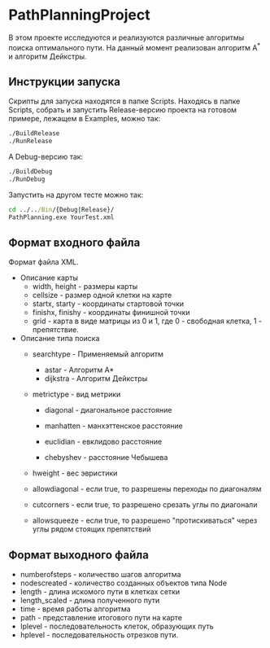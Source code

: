 # PathPlanningProject
В этом проекте исследуются и реализуются различные алгоритмы поиска оптимального пути. На данный момент реализован алгоритм A<sup>*</sup> и алгоритм Дейкстры.

## Инструкции запуска
Скрипты для запуска находятся в папке Scripts.
Находясь в папке Scripts, собрать и запустить Release-версию проекта на готовом примере, лежащем в Examples, можно так:
```bash
./BuildRelease
./RunRelease
```
А Debug-версию так:
```bash
./BuildDebug
./RunDebug
```
Запустить на другом тесте можно так:
```cmd
cd ../../Bin/{Debug|Release}/
PathPlanning.exe YourTest.xml
```
## Формат входного файла
Формат файла XML.
* Описание карты
  * width, height - размеры карты
  * cellsize - размер одной клетки на карте
  * startx, starty - координаты стартовой точки
  * finishx, finishy - координаты финишной точки
  * grid - карта в виде матрицы из 0 и 1, где 0 - свободная клетка, 1 - препятствие.   
* Описание типа поиска
  * searchtype - Применяемый алгоритм  
    * astar - Алгоритм А*
    * dijkstra - Алгоритм Дейкстры
  * metrictype - вид метрики
    * diagonal - диагональное расстояние  

    * manhatten - манхэттенское расстояние  
    
    * euclidian - евклидово расстояние  

    * chebyshev - расстояние Чебышева  
    
  * hweight - вес эвристики
  * allowdiagonal - если true, то разрешены переходы по диагоналям
  * cutcorners - если true, то разрешено срезать углы по диагонали
  * allowsqueeze - если true, то разрешено "протискиваться" через углы рядом стоящих препятствий
  
## Формат выходного файла
* numberofsteps - количество шагов алгоритма
* nodescreated - количество созданных объектов типа Node
* length - длина искомого пути в клетках сетки
* length_scaled - длина полученного пути
* time - время работы алгоритма
* path - представление итогового пути на карте
* lplevel - последовательность клеток, образующих путь
* hplevel - последовательность отрезков пути.

